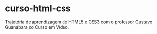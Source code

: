 # curso-html-css
 Trajetória de aprendizagem de HTML5 e CSS3 com o professor Gustavo Guanabara do Curso em Vídeo.

